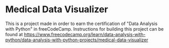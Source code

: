 # Medical Data Visualizer

This is a project made in order to earn the certification of "Data Analysis with Python" in freeCodeCamp. Instructions for building this project can be found at https://www.freecodecamp.org/learn/data-analysis-with-python/data-analysis-with-python-projects/medical-data-visualizer
